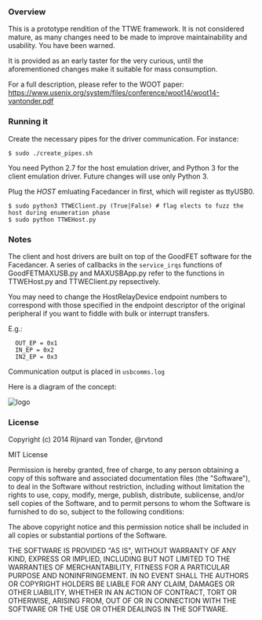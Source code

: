 ### Overview

This is a prototype rendition of the TTWE framework. It is not considered mature,
as many changes need to be made to improve maintainability and usability. You have been warned.

It is provided as an early taster for the very curious, until the aforementioned changes
make it suitable for mass consumption.

For a full description, please refer to the WOOT paper: https://www.usenix.org/system/files/conference/woot14/woot14-vantonder.pdf

### Running it

Create the necessary pipes for the driver communication. For instance:

	$ sudo ./create_pipes.sh

You need Python 2.7 for the host emulation driver, and Python 3 for the client emulation driver. Future
changes will use only Python 3. 

Plug the *HOST* emluating Facedancer in first, which will register as ttyUSB0.

	$ sudo python3 TTWEClient.py (True|False) # flag elects to fuzz the host during enumeration phase
	$ sudo python TTWEHost.py

### Notes

The client and host drivers are built on top of the GoodFET software for 
the Facedancer. A series of callbacks in the ```service_irqs``` functions of GoodFETMAXUSB.py and
MAXUSBApp.py refer to the functions in TTWEHost.py and TTWEClient.py repsectively. 

You may need to change the HostRelayDevice endpoint numbers to correspond with those specified in the 
endpoint descriptor of the original peripheral if you want to fiddle with bulk or interrupt transfers.

E.g.:
```
  OUT_EP = 0x1
  IN_EP = 0x2
  IN2_EP = 0x3
 ```
  
Communication output is placed in `usbcomms.log`

Here is a diagram of the concept:

![logo](https://raw.github.com/rvantonder/ttwe-proto/master/ttwe-mitm.png)



### License

Copyright (c) 2014 Rijnard van Tonder, @rvtond

MIT License

Permission is hereby granted, free of charge, to any person obtaining
a copy of this software and associated documentation files (the
"Software"), to deal in the Software without restriction, including
without limitation the rights to use, copy, modify, merge, publish,
distribute, sublicense, and/or sell copies of the Software, and to
permit persons to whom the Software is furnished to do so, subject to
the following conditions:

The above copyright notice and this permission notice shall be
included in all copies or substantial portions of the Software.

THE SOFTWARE IS PROVIDED "AS IS", WITHOUT WARRANTY OF ANY KIND,
EXPRESS OR IMPLIED, INCLUDING BUT NOT LIMITED TO THE WARRANTIES OF
MERCHANTABILITY, FITNESS FOR A PARTICULAR PURPOSE AND
NONINFRINGEMENT. IN NO EVENT SHALL THE AUTHORS OR COPYRIGHT HOLDERS BE
LIABLE FOR ANY CLAIM, DAMAGES OR OTHER LIABILITY, WHETHER IN AN ACTION
OF CONTRACT, TORT OR OTHERWISE, ARISING FROM, OUT OF OR IN CONNECTION
WITH THE SOFTWARE OR THE USE OR OTHER DEALINGS IN THE SOFTWARE.
